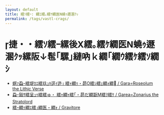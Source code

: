 ```yaml
---
layout: default
title: 繧ｿ繧ｰ: 繝ｴ繧｡繧ｹ繝医Ν蟯ｩ遯溷ｸｯ
permalink: /tags/vastl-crags/
---
```

# 捷・・繧ｿ繧ｰ縲後Χ繧｡繧ｹ繝医Ν蟯ｩ遯溷ｸｯ縲阪↓髢｢騾｣縺吶ｋ繝｢繝ｳ繧ｹ繧ｿ繝ｼ

- [螟ｧ蝨ｰ繧堤ｶｴ繧玖ｭｷ逕ｲ迯｣ 繧ｬ繝ｩ・昴Ο繧ｼ繧ｪ繝ｫ繝 / Gara=Roseolum the Lithic Verse](/monsterdex/monster/Gara=Roseolum.html)
- [蝨ｰ谿ｻ繧呈ｭｩ繧繧ゅ・ 繧ｬ繝ｬ繧｢・昴だ繝翫Μ繧ｦ繧ｹ / Garea=Zonarius the Stratolord](/monsterdex/monster/Garea=Zonarius.html)
- [繧ｰ繝ｩ繝ｴ繧｣繝医・繝ｫ / Gravitore](/monsterdex/monster/Gravitore.html)